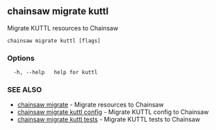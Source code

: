 ## chainsaw migrate kuttl

Migrate KUTTL resources to Chainsaw

```
chainsaw migrate kuttl [flags]
```

### Options

```
  -h, --help   help for kuttl
```

### SEE ALSO

* [chainsaw migrate](chainsaw_migrate.md)	 - Migrate resources to Chainsaw
* [chainsaw migrate kuttl config](chainsaw_migrate_kuttl_config.md)	 - Migrate KUTTL config to Chainsaw
* [chainsaw migrate kuttl tests](chainsaw_migrate_kuttl_tests.md)	 - Migrate KUTTL tests to Chainsaw

